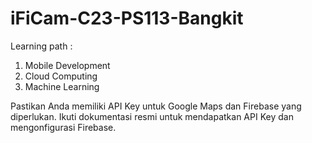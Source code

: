 # iFiCam-C23-PS113-Bangkit
Learning path :
1. Mobile Development
2. Cloud Computing
3. Machine Learning

Pastikan Anda memiliki API Key untuk Google Maps dan Firebase yang diperlukan. Ikuti dokumentasi resmi untuk mendapatkan API Key dan mengonfigurasi Firebase.
